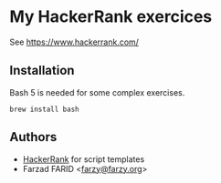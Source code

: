 # My HackerRank exercices

See https://www.hackerrank.com/

## Installation

Bash 5 is needed for some complex exercises.

    brew install bash

## Authors

* [HackerRank](https://www.hackerrank.com/) for script templates
* Farzad FARID <[farzy@farzy.org](mailto:farzy@farzy.org)>
